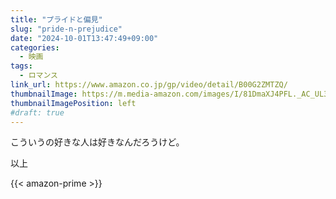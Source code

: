 ```yaml
---
title: "プライドと偏見"
slug: "pride-n-prejudice"
date: "2024-10-01T13:47:49+09:00"
categories:
  - 映画
tags:
  - ロマンス 
link_url: https://www.amazon.co.jp/gp/video/detail/B00G2ZMTZQ/
thumbnailImage: https://m.media-amazon.com/images/I/81DmaXJ4PFL._AC_UL320_.jpg
thumbnailImagePosition: left
#draft: true
---
```

こういうの好きな人は好きなんだろうけど。
<!--more-->
以上

{{< amazon-prime >}}
